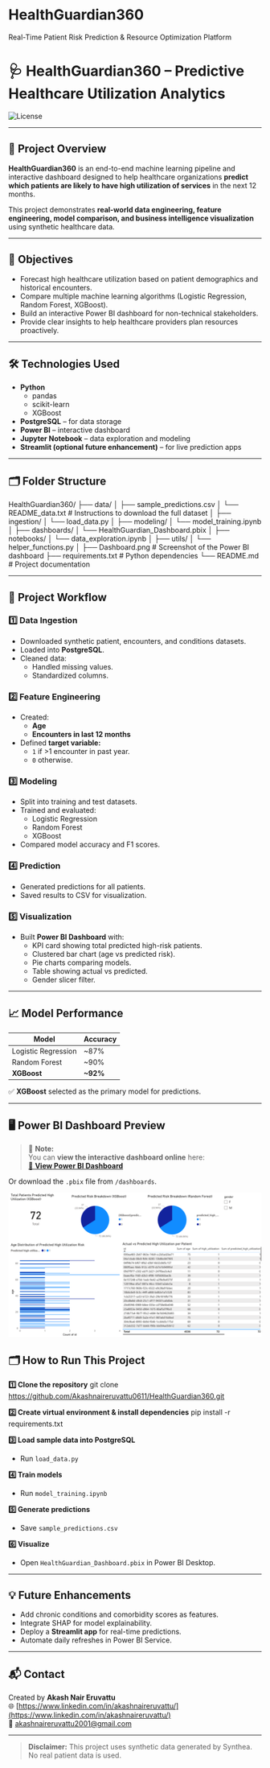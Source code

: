 # HealthGuardian360
Real-Time Patient Risk Prediction &amp; Resource Optimization Platform
# 🩺 HealthGuardian360 – Predictive Healthcare Utilization Analytics


![License](https://img.shields.io/badge/License-MIT-green)

---

## 📘 Project Overview

**HealthGuardian360** is an end-to-end machine learning pipeline and interactive dashboard designed to help healthcare organizations **predict which patients are likely to have high utilization of services** in the next 12 months. 

This project demonstrates **real-world data engineering, feature engineering, model comparison, and business intelligence visualization** using synthetic healthcare data.

---

## 🎯 Objectives

- Forecast high healthcare utilization based on patient demographics and historical encounters.
- Compare multiple machine learning algorithms (Logistic Regression, Random Forest, XGBoost).
- Build an interactive Power BI dashboard for non-technical stakeholders.
- Provide clear insights to help healthcare providers plan resources proactively.

---

## 🛠️ Technologies Used

- **Python**
  - pandas
  - scikit-learn
  - XGBoost
- **PostgreSQL** – for data storage
- **Power BI** – interactive dashboard
- **Jupyter Notebook** – data exploration and modeling
- **Streamlit (optional future enhancement)** – for live prediction apps

---

## 🗂️ Folder Structure

HealthGuardian360/
├── data/
│   ├── sample_predictions.csv
│   └── README_data.txt                  # Instructions to download the full dataset
│
├── ingestion/
│   └── load_data.py
│
├── modeling/
│   └── model_training.ipynb
│
├── dashboards/
│   └── HealthGuardian_Dashboard.pbix
│
├── notebooks/
│   └── data_exploration.ipynb
│
├── utils/
│   └── helper_functions.py
│
├── Dashboard.png                        # Screenshot of the Power BI dashboard
├── requirements.txt                     # Python dependencies
└── README.md                            # Project documentation

---

## 🧩 Project Workflow

### 1️⃣ Data Ingestion
- Downloaded synthetic patient, encounters, and conditions datasets.
- Loaded into **PostgreSQL**.
- Cleaned data:
  - Handled missing values.
  - Standardized columns.

### 2️⃣ Feature Engineering
- Created:
  - **Age**
  - **Encounters in last 12 months**
- Defined **target variable:**
  - `1` if >1 encounter in past year.
  - `0` otherwise.

### 3️⃣ Modeling
- Split into training and test datasets.
- Trained and evaluated:
  - Logistic Regression
  - Random Forest
  - XGBoost
- Compared model accuracy and F1 scores.

### 4️⃣ Prediction
- Generated predictions for all patients.
- Saved results to CSV for visualization.

### 5️⃣ Visualization
- Built **Power BI Dashboard** with:
  - KPI card showing total predicted high-risk patients.
  - Clustered bar chart (age vs predicted risk).
  - Pie charts comparing models.
  - Table showing actual vs predicted.
  - Gender slicer filter.

---

## 📈 Model Performance

| Model               | Accuracy |
|---------------------|----------|
| Logistic Regression | ~87%     |
| Random Forest       | ~90%     |
| **XGBoost**         | **~92%** |

✅ **XGBoost** selected as the primary model for predictions.

---

## 🖥️ Power BI Dashboard Preview

> 🎯 **Note:**  
> You can **view the interactive dashboard online** here:  
> [🔗 **View Power BI Dashboard**](http://bit.ly/4eN8Ps6)

Or download the `.pbix` file from `/dashboards`.

![Dashboard Screenshot](Dashboard.png)

## 🗂️ How to Run This Project

**1️⃣ Clone the repository**
git clone https://github.com/Akashnaireruvattu0611/HealthGuardian360.git


**2️⃣ Create virtual environment & install dependencies**
pip install -r requirements.txt

**3️⃣ Load sample data into PostgreSQL**
- Run `load_data.py`

**4️⃣ Train models**
- Run `model_training.ipynb`

**5️⃣ Generate predictions**
- Save `sample_predictions.csv`

**6️⃣ Visualize**
- Open `HealthGuardian_Dashboard.pbix` in Power BI Desktop.

---

## 💡 Future Enhancements

- Add chronic conditions and comorbidity scores as features.
- Integrate SHAP for model explainability.
- Deploy a **Streamlit app** for real-time predictions.
- Automate daily refreshes in Power BI Service.

---

## 📬 Contact

Created by **Akash Nair Eruvattu**  
🌐 [https://www.linkedin.com/in/akashnaireruvattu/](https://www.linkedin.com/in/akashnaireruvattu/)  
📧 akashnaireruvattu2001@gmail.com

---

> **Disclaimer:** This project uses synthetic data generated by Synthea. No real patient data is used.
